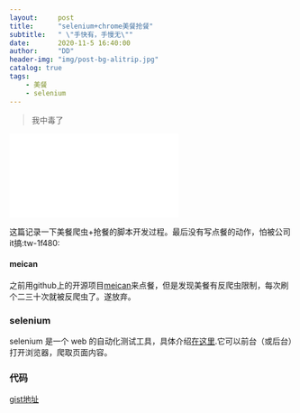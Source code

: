 ```yaml
---
layout:     post
title:      "selenium+chrome美餐抢餐"
subtitle:   " \"手快有，手慢无\""
date:       2020-11-5 16:40:00
author:     "DD"
header-img: "img/post-bg-alitrip.jpg"
catalog: true
tags:
    - 美餐
    - selenium
---
```

> 我中毒了
<iframe src="//player.bilibili.com/player.html?aid=584724198&bvid=BV1rz4y1Z7iU&cid=238677930&page=1" scrolling="no" border="0" frameborder="no" framespacing="0" allowfullscreen="true"> </iframe>

这篇记录一下美餐爬虫+抢餐的脚本开发过程。最后没有写点餐的动作，怕被公司it搞:tw-1f480:

#### meican
之前用github上的开源项目[meican](https://github.com/LKI/meican)来点餐，但是发现美餐有反爬虫限制，每次刷个二三十次就被反爬虫了。遂放弃。
### selenium
selenium 是一个 web 的自动化测试工具，具体介绍[在这里](https://www.jianshu.com/p/1531e12f8852).它可以前台（或后台）打开浏览器，爬取页面内容。
### 代码
[gist地址](https://gist.github.com/DangoWang/84814da407cf6aacc83e6645f9fb40d6)

